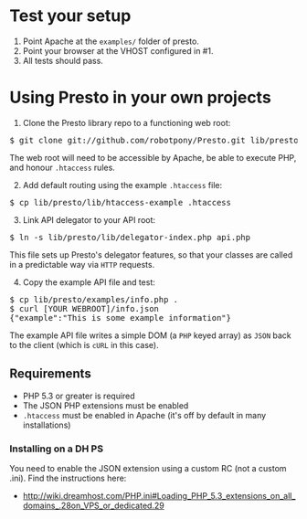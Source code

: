 # Test your setup

1. Point Apache at the `examples/` folder of presto.
2. Point your browser at the VHOST configured in #1.
3. All tests should pass.

# Using Presto in your own projects

1. Clone the Presto library repo to a functioning web root:

<pre>$ git clone git://github.com/robotpony/Presto.git lib/presto</pre>

The web root will need to be accessible by Apache, be able to execute PHP, and honour `.htaccess` rules.

2. Add default routing using the example `.htaccess` file:

<pre>$ cp lib/presto/lib/htaccess-example .htaccess</pre>
	

3. Link API delegator to your API root:

<pre>$ ln -s lib/presto/lib/delegator-index.php api.php</pre>

This file sets up Presto's delegator features, so that your classes are called in a predictable way via `HTTP` requests.

4. Copy the example API file and test:

<pre>$ cp lib/presto/examples/info.php .
$ curl [YOUR WEBROOT]/info.json	
{"example":"This is some example information"}</pre>

The example API file writes a simple DOM (a `PHP` keyed array) as `JSON` back to the client (which is `cURL` in this case).

## Requirements

* PHP 5.3 or greater is required
* The JSON PHP extensions must be enabled
* `.htaccess` must be enabled in Apache (it's off by default in many installations)

### Installing on a DH PS

You need to enable the JSON extension using a custom RC (not a custom .ini). Find the instructions here:

* http://wiki.dreamhost.com/PHP.ini#Loading_PHP_5.3_extensions_on_all_domains_.28on_VPS_or_dedicated.29